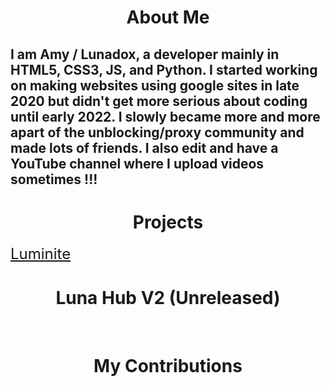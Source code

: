 <h1 align="center">About Me</h1>

## I am Amy / Lunadox, a developer mainly in HTML5, CSS3, JS, and Python. I started working on making websites using google sites in late 2020 but didn't get more serious about coding until early 2022. I slowly became more and more apart of the unblocking/proxy community and made lots of friends. I also edit and have a YouTube channel where I upload videos sometimes !!!

<h1 align="center">Projects</h1>

<a style="font-size:24px;justify-content:center;" href="https://luminite.lunadox.repl.co">Luminite</a>
<a style="font-size:24px;justify-content:center;" href="https://sites.google.com/view/lunahub"></a>
<h1 align="center">Luna Hub V2 (Unreleased)</h1>

<br>
  
<h1 align="center">My Contributions</h1>
